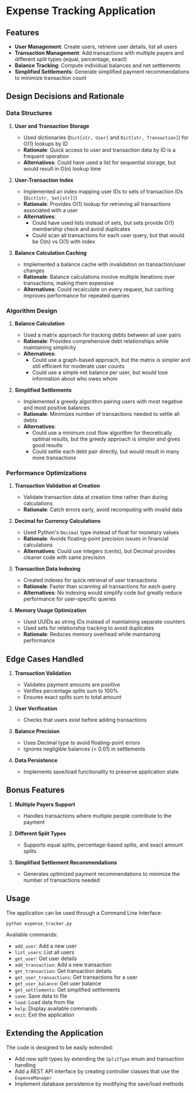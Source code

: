 # Expense Tracking Application

## Features

- **User Management**: Create users, retrieve user details, list all users
- **Transaction Management**: Add transactions with multiple payers and different split types (equal, percentage, exact)
- **Balance Tracking**: Compute individual balances and net settlements
- **Simplified Settlements**: Generate simplified payment recommendations to minimize transaction count

## Design Decisions and Rationale

### Data Structures

1. **User and Transaction Storage**
   - Used dictionaries (`Dict[str, User]` and `Dict[str, Transaction]`) for O(1) lookups by ID
   - **Rationale**: Quick access to user and transaction data by ID is a frequent operation
   - **Alternatives**: Could have used a list for sequential storage, but would result in O(n) lookup time

2. **User-Transaction Index**
   - Implemented an index mapping user IDs to sets of transaction IDs (`Dict[str, Set[str]]`)
   - **Rationale**: Provides O(1) lookup for retrieving all transactions associated with a user
   - **Alternatives**: 
     - Could have used lists instead of sets, but sets provide O(1) membership check and avoid duplicates
     - Could scan all transactions for each user query, but that would be O(n) vs O(1) with index

3. **Balance Calculation Caching**
   - Implemented a balance cache with invalidation on transaction/user changes
   - **Rationale**: Balance calculations involve multiple iterations over transactions, making them expensive 
   - **Alternatives**: Could recalculate on every request, but caching improves performance for repeated queries

### Algorithm Design

1. **Balance Calculation**
   - Used a matrix approach for tracking debts between all user pairs
   - **Rationale**: Provides comprehensive debt relationships while maintaining simplicity
   - **Alternatives**: 
     - Could use a graph-based approach, but the matrix is simpler and still efficient for moderate user counts
     - Could use a simple net balance per user, but would lose information about who owes whom

2. **Simplified Settlements**
   - Implemented a greedy algorithm pairing users with most negative and most positive balances
   - **Rationale**: Minimizes number of transactions needed to settle all debts
   - **Alternatives**:
     - Could use a minimum cost flow algorithm for theoretically optimal results, but the greedy approach is simpler and gives good results
     - Could settle each debt pair directly, but would result in many more transactions

### Performance Optimizations

1. **Transaction Validation at Creation**
   - Validate transaction data at creation time rather than during calculations
   - **Rationale**: Catch errors early, avoid recomputing with invalid data

2. **Decimal for Currency Calculations**
   - Used Python's `Decimal` type instead of float for monetary values
   - **Rationale**: Avoids floating-point precision issues in financial calculations
   - **Alternatives**: Could use integers (cents), but Decimal provides cleaner code with same precision

3. **Transaction Data Indexing**
   - Created indexes for quick retrieval of user transactions
   - **Rationale**: Faster than scanning all transactions for each query
   - **Alternatives**: No indexing would simplify code but greatly reduce performance for user-specific queries

4. **Memory Usage Optimization**
   - Used UUIDs as string IDs instead of maintaining separate counters
   - Used sets for relationship tracking to avoid duplicates
   - **Rationale**: Reduces memory overhead while maintaining performance

## Edge Cases Handled

1. **Transaction Validation**
   - Validates payment amounts are positive
   - Verifies percentage splits sum to 100%
   - Ensures exact splits sum to total amount

2. **User Verification**
   - Checks that users exist before adding transactions

3. **Balance Precision**
   - Uses Decimal type to avoid floating-point errors
   - Ignores negligible balances (< 0.01) in settlements

4. **Data Persistence**
   - Implements save/load functionality to preserve application state

## Bonus Features

1. **Multiple Payers Support**
   - Handles transactions where multiple people contribute to the payment

2. **Different Split Types**
   - Supports equal splits, percentage-based splits, and exact amount splits

3. **Simplified Settlement Recommendations**
   - Generates optimized payment recommendations to minimize the number of transactions needed

## Usage

The application can be used through a Command Line Interface:

```
python expense_tracker.py
```

Available commands:
- `add_user`: Add a new user
- `list_users`: List all users
- `get_user`: Get user details
- `add_transaction`: Add a new transaction
- `get_transaction`: Get transaction details
- `get_user_transactions`: Get transactions for a user
- `get_user_balance`: Get user balance
- `get_settlements`: Get simplified settlements
- `save`: Save data to file
- `load`: Load data from file
- `help`: Display available commands
- `exit`: Exit the application

## Extending the Application

The code is designed to be easily extended:
- Add new split types by extending the `SplitType` enum and transaction handling
- Add a REST API interface by creating controller classes that use the `ExpenseManager`
- Implement database persistence by modifying the save/load methods